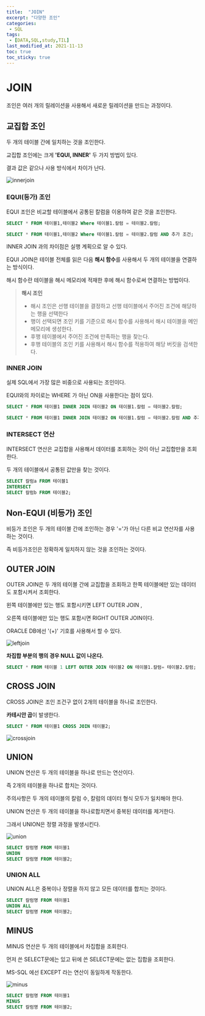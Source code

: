 ```yaml
---
title:  "JOIN"
excerpt: "다양한 조인"
categories:
 - SQL
tags:
 - [DATA,SQL,study,TIL]
last_modified_at: 2021-11-13
toc: true
toc_sticky: true
---
```


# JOIN



조인은 여러 개의 릴레이션을 사용해서 새로운 릴레이션을 만드는 과정이다.



## 교집합 조인



두 개의 테이블 간에 일치하는 것을 조인한다.

교집합 조인에는 크게  **'EQUI, INNER'** 두 가지 방법이 있다.

결과 값은 같으나 사용 방식에서 차이가 난다.



![innerjoin](\assets\images\innerjoin.png)



### EQUI(등가) 조인



EQUI 조인은 비교할 테이블에서 공통된 칼럼을 이용하여 같은 것을 조인한다.



```sql
SELECT * FROM 테이블1,테이블2 Where 테이블1.칼럼 = 테이블2.칼럼;

SELECT * FROM 테이블1,테이블2 Where 테이블1.칼럼 = 테이블2.칼럼 AND 추가 조건;
```



INNER JOIN 과의 차이점은 실행 계획으로 알 수 있다.

EQUI JOIN은 테이블 전체를 읽은 다음 **해시 함수**를 사용해서 두 개의 테이블을 연결하는 방식이다.

해시 함수란 테이블을 해시 메모리에 적재한 후에 해시 함수로써 연결하는 방법이다.



> **해시 조인**
>
> - 해시 조인은 선행 테이블을 결정하고 선행 테이블에서 주어진 조건에 해당하는 행을 선택한다
> - 행이 선택되면 조인 키를 기준으로 해시 함수를 사용해서 해시 테이블을 메인 메모리에 생성한다.
> - 후행 테이블에서 주어진 조건에 만족하는 행을 찾는다.
> - 후행 테이블의 조인 키를 사용해서 해시 함수를 적용하여 해당 버킷을 검색한다.



### INNER JOIN



실제 SQL에서 가장 많은 비중으로 사용되는 조인이다.

EQUI와의 차이로는 WHERE 가 아닌 ON을 사용한다는 점이 있다.



```sql
SELECT * FROM 테이블1 INNER JOIN 테이블2 ON 테이블1.칼럼 = 테이블2.칼럼;

SELECT * FROM 테이블1 INNER JOIN 테이블2 ON 테이블1.칼럼 = 테이블2.칼럼 AND 추가 조건;
```



### INTERSECT 연산



INTERSECT 연산은 교집합을 사용해서 데이터를 조회하는 것이 아닌 교집합만을 조회한다.

두 개의 테이블에서 공통된 값만을 찾는 것이다.



```sql
SELECT 칼럼a FROM 테이블1
INTERSECT
SELECT 칼럼b FROM 테이블2;
```





## Non-EQUI (비등가) 조인



비등가 조인은 두 개의 테이블 간에 조인하는 경우 '='가 아닌 다른 비교 연산자를 사용하는 것이다.

즉 비등가조인은 정확하게 일치하지 않는 것을 조인하는 것이다.





## OUTER JOIN



OUTER JOIN은 두 개의 테이블 간에 교집합을 조회하고 한쪽 테이블에만 있는 데이터도 포함시켜서 조회한다.

왼쪽 테이블에만 있는 행도 포함시키면 LEFT OUTER JOIN , 

오른쪽 테이블에만 있는 행도 포함시면 RIGHT OUTER JOIN이다.

ORACLE DB에선 '(+)' 기호를 사용해서 할 수 있다.



![leftjoin](\assets\images\leftjoin.png)

**차집합 부분의 행의 경우 NULL 값이 나온다.**



```sql
SELECT * FROM 테이블 1 LEFT OUTER JOIN 테이블2 ON 테이블1.칼럼= 테이블2.칼럼;
```





## CROSS JOIN



CROSS JOIN은 조인 조건구 없이 2개의 테이블을 하나로 조인한다.

**카테시안 곱**이 발생한다.



```sql
SELECT * FROM 테이블1 CROSS JOIN 테이블2; 
```

![crossjoin](\assets\images\crossjoin.png)



## UNION





UNION 연산은 두 개의 테이블을 하나로 만드는 연산이다.

즉 2개의 테이블을 하나로 합치는 것이다. 

주의사항은 두 개의 테이블의 칼럼 수, 칼럼의 데이터 형식 모두가 일치해야 한다.

UNION 연산은 두 개의 테이블을 하나로합치면서 중복된 데이터를 제거한다.

그래서 UNION은 정렬 과정을 발생시킨다.



![union](\assets\images\union.png)

```sql
SELECT 칼럼명 FROM 테이블1 
UNION
SELECT 칼럼명 FROM 테이블2;
```







### UNION ALL



UNION ALL은 중복이나 정렬을 하지 않고 모든 데이터를 합치는 것이다.



```sql
SELECT 칼럼명 FROM 테이블1 
UNION ALL
SELECT 칼럼명 FROM 테이블2;
```



## MINUS



MINUS 연산은 두 개의 테이블에서 차집합을 조회한다.

먼저 쓴 SELECT문에는 있고  뒤에 쓴 SELECT문에는 없는 집합을 조회한다.

MS-SQL 에선 EXCEPT 라는 연산이 동일하게 작동한다.



![minus](\assets\images\minus.png)

```sql
SELECT 칼럼명 FROM 테이블1 
MINUS
SELECT 칼럼명 FROM 테이블2;
```

